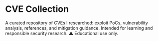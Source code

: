 # CVE Collection
A curated repository of CVEs I researched: exploit PoCs, vulnerability analysis, references, and mitigation guidance. Intended for learning and responsible security research. ⚠️ Educational use only.